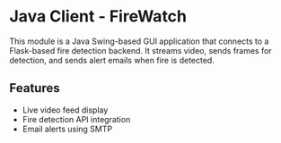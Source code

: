 # Java Client - FireWatch

This module is a Java Swing-based GUI application that connects to a Flask-based fire detection backend. It streams video, sends frames for detection, and sends alert emails when fire is detected.

## Features
- Live video feed display
- Fire detection API integration
- Email alerts using SMTP
